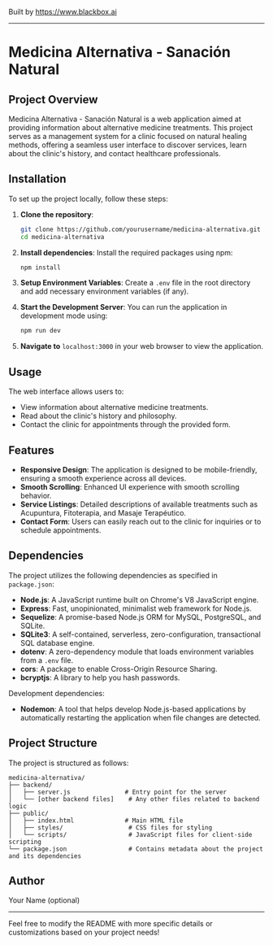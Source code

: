 
Built by https://www.blackbox.ai

---

# Medicina Alternativa - Sanación Natural

## Project Overview

Medicina Alternativa - Sanación Natural is a web application aimed at providing information about alternative medicine treatments. This project serves as a management system for a clinic focused on natural healing methods, offering a seamless user interface to discover services, learn about the clinic's history, and contact healthcare professionals.

## Installation

To set up the project locally, follow these steps:

1. **Clone the repository**:
   ```bash
   git clone https://github.com/yourusername/medicina-alternativa.git
   cd medicina-alternativa
   ```

2. **Install dependencies**:
   Install the required packages using npm:
   ```bash
   npm install
   ```

3. **Setup Environment Variables**:
   Create a `.env` file in the root directory and add necessary environment variables (if any).

4. **Start the Development Server**:
   You can run the application in development mode using:
   ```bash
   npm run dev
   ```

5. **Navigate to** `localhost:3000` in your web browser to view the application.

## Usage

The web interface allows users to:
- View information about alternative medicine treatments.
- Read about the clinic's history and philosophy.
- Contact the clinic for appointments through the provided form.

## Features

- **Responsive Design**: The application is designed to be mobile-friendly, ensuring a smooth experience across all devices.
- **Smooth Scrolling**: Enhanced UI experience with smooth scrolling behavior.
- **Service Listings**: Detailed descriptions of available treatments such as Acupuntura, Fitoterapia, and Masaje Terapéutico.
- **Contact Form**: Users can easily reach out to the clinic for inquiries or to schedule appointments.

## Dependencies

The project utilizes the following dependencies as specified in `package.json`:

- **Node.js**: A JavaScript runtime built on Chrome's V8 JavaScript engine.
- **Express**: Fast, unopinionated, minimalist web framework for Node.js.
- **Sequelize**: A promise-based Node.js ORM for MySQL, PostgreSQL, and SQLite.
- **SQLite3**: A self-contained, serverless, zero-configuration, transactional SQL database engine.
- **dotenv**: A zero-dependency module that loads environment variables from a `.env` file.
- **cors**: A package to enable Cross-Origin Resource Sharing.
- **bcryptjs**: A library to help you hash passwords.

Development dependencies:
- **Nodemon**: A tool that helps develop Node.js-based applications by automatically restarting the application when file changes are detected.

## Project Structure

The project is structured as follows:

```
medicina-alternativa/
├── backend/
│   ├── server.js               # Entry point for the server
│   └── [other backend files]    # Any other files related to backend logic
├── public/
│   ├── index.html              # Main HTML file
│   ├── styles/                  # CSS files for styling
│   └── scripts/                 # JavaScript files for client-side scripting
└── package.json                 # Contains metadata about the project and its dependencies
```

## Author

Your Name (optional)

---

Feel free to modify the README with more specific details or customizations based on your project needs!